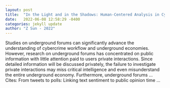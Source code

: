 ```yaml
---
layout: post
title:  "In the Light and in the Shadows: Human-Centered Analysis in Cybercrime"
date:   2022-06-08 12:58:29 -0400
categories: jekyll update
author: "Z Sun - 2022"
---
```

Studies on underground forums can significantly advance the understanding of cybercrime workflow and underground economies. However, research on underground forums has concentrated on public information with little attention paid to users  private interactions. Since detailed information will be discussed privately, the failure to investigate private interactions may miss critical intelligence and even misunderstand the entire underground economy. Furthermore, underground forums …
Cites: ‪From tweets to polls: Linking text sentiment to public opinion time …‬  